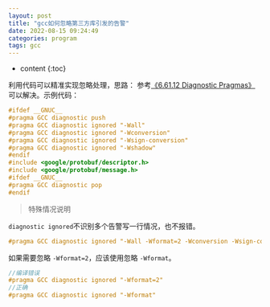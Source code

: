 ```yaml
---
layout: post
title: "gcc如何忽略第三方库引发的告警"
date: 2022-08-15 09:24:49
categories: program
tags: gcc
---
```


* content
{:toc}

利用代码可以精准实现忽略处理，思路：
参考[《6.61.12 Diagnostic Pragmas》](https://link.jianshu.com/?t=https%3A%2F%2Fgcc.gnu.org%2Fonlinedocs%2Fgcc%2FDiagnostic-Pragmas.html%23Diagnostic-Pragmas)可以解决。示例代码：
``` c++
#ifdef __GNUC__
#pragma GCC diagnostic push
#pragma GCC diagnostic ignored "-Wall"
#pragma GCC diagnostic ignored "-Wconversion"
#pragma GCC diagnostic ignored "-Wsign-conversion"
#pragma GCC diagnostic ignored "-Wshadow"
#endif
#include <google/protobuf/descriptor.h>
#include <google/protobuf/message.h>
#ifdef __GNUC__
#pragma GCC diagnostic pop
#endif
```
> 特殊情况说明

``diagnostic ignored``不识别多个告警写一行情况，也不报错。
``` c++
#pragma GCC diagnostic ignored "-Wall -Wformat=2 -Wconversion -Wsign-conversion -Wshadow"
```

如果需要忽略 ``-Wformat=2``，应该使用忽略 ``-Wformat``。
``` c++
//编译错误
#pragma GCC diagnostic ignored "-Wformat=2"
//正确
#pragma GCC diagnostic ignored "-Wformat"
```